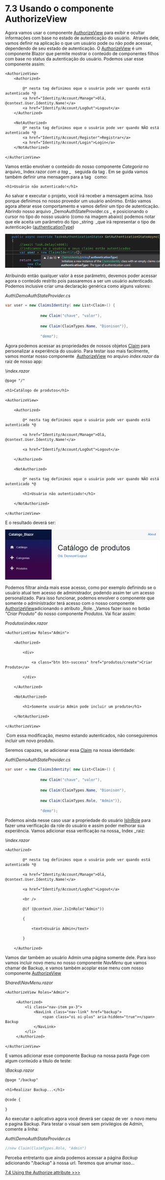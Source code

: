 # 7.3 Usando o componente AuthorizeView

Agora vamos usar o componente [AuthorizeView](https://docs.microsoft.com/pt-br/dotnet/api/microsoft.aspnetcore.components.authorization.authorizeview?view=aspnetcore-5.0) para exibir e ocultar  informações com base no estado de autenticação do usuário.  Através dele, vamos definir na aplicação o que um usuário pode ou não pode acessar, dependendo de seu estado de autenticação. O [AuthorizeView](https://docs.microsoft.com/pt-br/dotnet/api/microsoft.aspnetcore.components.authorization.authorizeview?view=aspnetcore-5.0) é um componente Blazor que permite mostrar o conteúdo de componentes filhos com base no status da autenticação do usuário. Podemos usar esse componente assim:

```razor
<AuthorizeView>
    <Authorized>

        @* nesta tag definimos oque o usuário pode ver quando está autenticado *@
        <a href="Identity/Account/Manage">Olá, @context.User.Identity.Name!</a>
        <a href="Identify/Account/LogOut">Logout</a>
    </Authorized>

    <NotAuthorized>
        @* nesta tag definimos oque o usuário pode ver quando NÃO está autenticado *@
        <a href="Identity/Account/Register">Registrar</a> 
        <a href="Identity/Account/Login">Login</a>
    </NotAuthorized>

</AuthorizeView>
```

 Vamos então envolver o conteúdo do nosso componente _Categoria_ no arquivo_ Index.razor _com a tag _ <AuthorizeView>_  seguida da tag <Authorized>. Em se guida vamos também definir uma mensagem para a tag _<NotAuthorized>_  como: 

```razor
<h1>Usuário não autenticado!</h1>
```

Ao salvar e executar o projeto, você irá receber a mensagem acima. Isso porque definimos no nosso provedor um usuário anônimo. Então vamos agora alterar esse comportamento e vamos definir um tipo de autenticação. Abrindo nosso arquivo _DemoAuthStateProvider.cs _ e posicionando o cursor no tipo do nosso usuário (como na imagem abaixo) podemos notar que ele aceita um parâmetro do tipo _string  _que irá representar o tipo de autenticação ([authenticationType](https://docs.microsoft.com/pt-br/dotnet/api/system.security.principal.iidentity.authenticationtype?view=net-5.0#System_Security_Principal_IIdentity_AuthenticationType))

![image.png](img/7.3a.png)

Atribuindo então qualquer valor à esse parâmetro, devemos poder acessar agora o conteúdo restrito pois passaremos a ser um usuário autenticado. Podemos inclusive criar uma declaração genérica como alguns valores:

_Auth\DemoAuthStateProvider.cs_
```c#
var user = new ClaimsIdentity( new List<Claim>() {

                new Claim("chave", "valor"),

                new Claim(ClaimTypes.Name, "Dionison")},

                "demo");
```

Agora podemos acessar as propriedades de nossos objetos [Claim](https://docs.microsoft.com/pt-br/dotnet/api/system.identitymodel.claims.claim?view=netframework-4.8) para personalizar a experiência do usuário. Para testar isso mais facilmente, vamos montar nosso componente  [AuthorizeView](https://docs.microsoft.com/pt-br/dotnet/api/microsoft.aspnetcore.components.authorization.authorizeview?view=aspnetcore-5.0) no arquivo _index.razor_ da raiz de nosso app:

_\index.razor_
```razor
@page "/"

<h1>Catálogo de produtos</h1>

<AuthorizeView>

    <Authorized>

        @* nesta tag definimos oque o usuário pode ver quando está autenticado *@

        <a href="Identity/Account/Manage">Olá, @context.User.Identity.Name!</a>

        <a href="Identify/Account/LogOut">Logout</a>

    </Authorized>

    <NotAuthorized>

        @* nesta tag definimos oque o usuário pode ver quando NÃO está autenticado *@

        <h1>Usuário não autenticado!</h1>

    </NotAuthorized>

</AuthorizeView>
```

E o resultado deverá ser:

![image.png](img/7.3b.png)

Podemos filtrar ainda mais esse acesso, como por exemplo definindo se o usuário atual tem acesso de administrador, podendo assim ter um acesso personalizado. Para isso funcionar, podemos envolver o componente que somente o administrador terá acesso com o nosso componente  [AuthorizeView](https://docs.microsoft.com/pt-br/dotnet/api/microsoft.aspnetcore.components.authorization.authorizeview?view=aspnetcore-5.0)adicionando o atributo _Role. _Vamos fazer isso no botão _"Criar Produto"_ do nosso componente _Produtos_. Vai ficar assim:

_Produtos\index.razor_
```razor
<AuthorizeView Roles="Admin">

    <Authorized>

        <div>

            <a class="btn btn-success" href="produtos/create">Criar Produto</a>

        </div>

    </Authorized>

    <NotAuthorized>

        <h1>Somente usuário Admin pode incluir um produto</h1>

    </NotAuthorized>

</AuthorizeView>
```

 Com essa modificação, mesmo estando autenticados, não conseguiremos incluir um novo produto.

Seremos capazes, se adicionar essa [Claim](https://docs.microsoft.com/pt-br/dotnet/api/system.identitymodel.claims.claim?view=netframework-4.8) na nossa identidade:

_Auth\DemoAuthStateProvider.cs_
```c#
var user = new ClaimsIdentity( new List<Claim>() {

                new Claim("chave", "valor"),

                new Claim(ClaimTypes.Name, "Dionison"),

                new Claim(ClaimTypes.Role, "Admin")},

                "demo");
```

Podemos ainda nesse caso usar a propriedade do usuário [IsInRole](https://docs.microsoft.com/pt-br/dotnet/api/microsoft.visualbasic.applicationservices.user.isinrole?view=net-5.0) para fazer uma verificação da role do usuário e assim poder melhorar sua experiência. Vamos adicionar essa verificação na nossa_ Index _raiz:

_\index.razor_
```razor
<Authorized>

        @* nesta tag definimos oque o usuário pode ver quando está autenticado *@

        <a href="Identity/Account/Manage">Olá, @context.User.Identity.Name!</a>

        <a href="Identify/Account/LogOut">Logout</a>

        <br />

        @if (@context.User.IsInRole("Admin"))

        {

            <text>Usuário Admin</text>

        }

    </Authorized>
```

Vamos dar também ao usuário Admin uma página somente dele. Para isso vamos incluir novo menu no nosso componente _NavMenu_ que vamos chamar de Backup, e vamos também acoplar esse menu com nosso componente [AuthorizeView](https://docs.microsoft.com/pt-br/dotnet/api/microsoft.aspnetcore.components.authorization.authorizeview?view=aspnetcore-5.0)

_Shared\NavMenu.razor_
```razor
<AuthorizeView Roles="Admin">

     <Authorized> 
         <li class="nav-item px-3"> 
             <NavLink class="nav-link" href="backup"> 
                 <span class="oi oi-plus" aria-hidden="true"></span> Backup 
             </NavLink> 
         </li> 
     </Authorized> 

</AuthorizeView>
```

E vamos adicionar esse componente Backup na nossa pasta Page com algum conteúdo a título de teste:

_\Backup.razor_
```razor
@page "/backup"

<h1>Realizar Backup...</h1>

@code {

}
```

Ao executar o aplicativo agora você deverá ser capaz de ver  o novo menu e pagina Backup. Para testar o visual sem sem privilégios de Admin, comente a linha:

_Auth\DemoAuthStateProvider.cs_
```c#
//new Claim(ClaimTypes.Role, "Admin")
```

Perceba entretanto que ainda podemos acessar a página _Backup_ adicionando "/backup" à nossa url. Teremos que arrumar isso...

[7.4 Using the Authorize attribute >>>](/docs/7.4-Using-the-Authorize-attribute.md)
